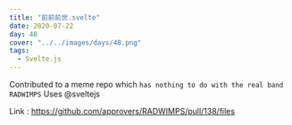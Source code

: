 ```yaml
---
title: "前前前世.svelte"
date: 2020-07-22
day: 48
cover: "../../images/days/48.png"
tags:
  - Svelte.js
---
```


Contributed to a meme repo which `has nothing to do with the real band RADWIMPS`
Uses @sveltejs

Link : https://github.com/approvers/RADWIMPS/pull/138/files
